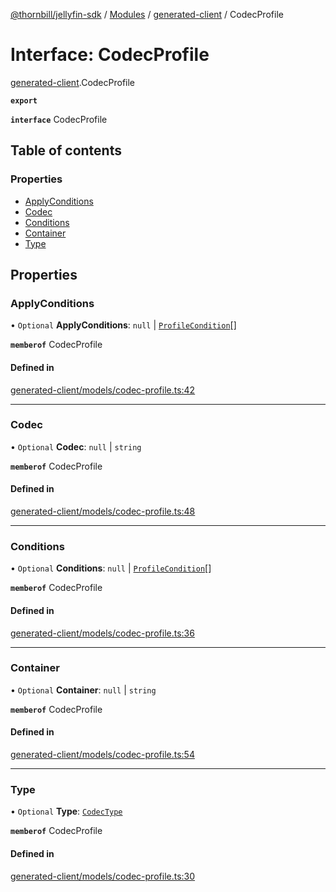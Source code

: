 [@thornbill/jellyfin-sdk](../README.md) / [Modules](../modules.md) / [generated-client](../modules/generated_client.md) / CodecProfile

# Interface: CodecProfile

[generated-client](../modules/generated_client.md).CodecProfile

**`export`**

**`interface`** CodecProfile

## Table of contents

### Properties

- [ApplyConditions](generated_client.CodecProfile.md#applyconditions)
- [Codec](generated_client.CodecProfile.md#codec)
- [Conditions](generated_client.CodecProfile.md#conditions)
- [Container](generated_client.CodecProfile.md#container)
- [Type](generated_client.CodecProfile.md#type)

## Properties

### ApplyConditions

• `Optional` **ApplyConditions**: ``null`` \| [`ProfileCondition`](generated_client.ProfileCondition.md)[]

**`memberof`** CodecProfile

#### Defined in

[generated-client/models/codec-profile.ts:42](https://github.com/jellyfin/jellyfin-sdk-typescript/blob/fa599ae/src/generated-client/models/codec-profile.ts#L42)

___

### Codec

• `Optional` **Codec**: ``null`` \| `string`

**`memberof`** CodecProfile

#### Defined in

[generated-client/models/codec-profile.ts:48](https://github.com/jellyfin/jellyfin-sdk-typescript/blob/fa599ae/src/generated-client/models/codec-profile.ts#L48)

___

### Conditions

• `Optional` **Conditions**: ``null`` \| [`ProfileCondition`](generated_client.ProfileCondition.md)[]

**`memberof`** CodecProfile

#### Defined in

[generated-client/models/codec-profile.ts:36](https://github.com/jellyfin/jellyfin-sdk-typescript/blob/fa599ae/src/generated-client/models/codec-profile.ts#L36)

___

### Container

• `Optional` **Container**: ``null`` \| `string`

**`memberof`** CodecProfile

#### Defined in

[generated-client/models/codec-profile.ts:54](https://github.com/jellyfin/jellyfin-sdk-typescript/blob/fa599ae/src/generated-client/models/codec-profile.ts#L54)

___

### Type

• `Optional` **Type**: [`CodecType`](../enums/generated_client.CodecType.md)

**`memberof`** CodecProfile

#### Defined in

[generated-client/models/codec-profile.ts:30](https://github.com/jellyfin/jellyfin-sdk-typescript/blob/fa599ae/src/generated-client/models/codec-profile.ts#L30)
